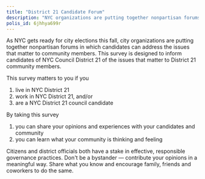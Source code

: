 ```yaml
---
title: "District 21 Candidate Forum"
description: "NYC organizations are putting together nonpartisan forums in which candidates can address the issues that matter to community members. This survey is designed to inform candidates of NYC Council District 21 of the issues that matter to District 21 community members."
polis_id: 6jhhya699r
---
```


As NYC gets ready for city elections this fall, city organizations are putting together nonpartisan forums in which candidates can address the issues that matter to community members. This survey is designed to inform candidates of NYC Council District 21 of the issues that matter to District 21 community members.

This survey matters to you if you 
1. live in NYC District 21 
2. work in NYC District 21, and/or
3. are a NYC District 21 council candidate 

By taking this survey 
1. you can share your opinions and experiences with your candidates and community 
2. you can learn what your community is thinking and feeling

Citizens and district officials both have a stake in effective, responsible governance practices. Don't be a bystander — contribute your opinions in a meaningful way. Share what you know and encourage family, friends and coworkers to do the same.
